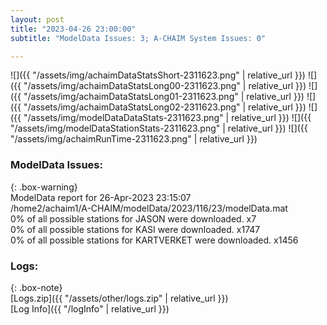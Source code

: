 ```yaml
---
layout: post
title: "2023-04-26 23:00:00"
subtitle: "ModelData Issues: 3; A-CHAIM System Issues: 0"

---
```


![]({{ "/assets/img/achaimDataStatsShort-2311623.png" | relative_url }})
![]({{ "/assets/img/achaimDataStatsLong00-2311623.png" | relative_url }})
![]({{ "/assets/img/achaimDataStatsLong01-2311623.png" | relative_url }})
![]({{ "/assets/img/achaimDataStatsLong02-2311623.png" | relative_url }})
![]({{ "/assets/img/modelDataDataStats-2311623.png" | relative_url }})
![]({{ "/assets/img/modelDataStationStats-2311623.png" | relative_url }})
![]({{ "/assets/img/achaimRunTime-2311623.png" | relative_url }})


### ModelData Issues:  
  
{: .box-warning}  
 ModelData report for 26-Apr-2023 23:15:07   
 /home2/achaim1/A-CHAIM/modelData/2023/116/23/modelData.mat   
 0% of all possible stations for JASON were downloaded. x7   
 0% of all possible stations for KASI were downloaded. x1747   
 0% of all possible stations for KARTVERKET were downloaded. x1456   
  


### Logs:  
  
{: .box-note}  
[Logs.zip]({{ "/assets/other/logs.zip" | relative_url }})  
[Log Info]({{ "/logInfo" | relative_url }})  
